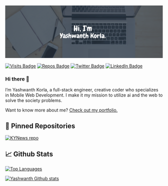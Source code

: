 [![Hi I'm Yashwanth Korla](./Images/banner.png)](https://yashwanthkorla.com)


[![Visits Badge](https://badges.pufler.dev/visits/yashwanthkorla/yashwanthkorla)](https://yashwanthkorla.com)
[![Repos Badge](https://badges.pufler.dev/repos/yashwanthkorla)](https://github.com/yashwanthkorla?tab=repositories)
[![Twitter Badge](https://img.shields.io/badge/Twitter-Profile-informational?style=flat&logo=twitter&logoColor=white&color=1CA2F1)](https://twitter.com/korlayashwanth)
[![LinkedIn Badge](https://img.shields.io/badge/LinkedIn-Profile-informational?style=flat&logo=linkedin&logoColor=white&color=0D76A8)](https://in.linkedin.com/in/korlayashwanth)

### Hi there 👋

I’m Yashwanth Korla, a full-stack engineer, creative coder who specializes in Mobile Web Development. I make it my mission to utilize ai and the web to solve the society problems.

Want to know more about me? [Check out my portfolio.](https://yashwanthkorla.com)


## 📌 Pinned Repositories

[![KYNews repo](https://github-readme-stats.vercel.app/api/pin/?username=yashwanthkorla&repo=KYNews&title_color=ffffff&text_color=c9cacc&icon_color=4AB197&bg_color=1A2B34)](https://github.com/yashwanthkorla/KYNews)

##  &#x1f4c8; Github Stats

[![Top Languages](https://github-readme-stats.vercel.app/api/top-langs/?username=yashwanthkorla&hide=html,css&title_color=ffffff&text_color=c9cacc&icon_color=4AB197&bg_color=1A2B34)](https://github.com/yashwanthkorla)

[![Yashwanth Github stats](https://github-readme-stats.vercel.app/api?username=yashwanthkorla&show_icons=true&line_height=27&count_private=true&title_color=ffffff&text_color=c9cacc&icon_color=4AB097&bg_color=1A2B34)](https://github.com/yashwanthkorla)

<!-- Here are some ideas to get you started:

- 🔭 I’m currently working on ...
- 🌱 I’m currently learning ...
- 👯 I’m looking to collaborate on ...
- 🤔 I’m looking for help with ...
- 💬 Ask me about ...
- 📫 How to reach me: ...
- 😄 Pronouns: ...
- ⚡ Fun fact: ... -->

